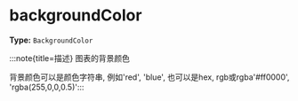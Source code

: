 # backgroundColor

**Type:** `BackgroundColor`

:::note{title=描述}
图表的背景颜色



背景颜色可以是颜色字符串, 例如'red', 'blue', 也可以是hex, rgb或rgba'#ff0000', 'rgba(255,0,0,0.5)':::

